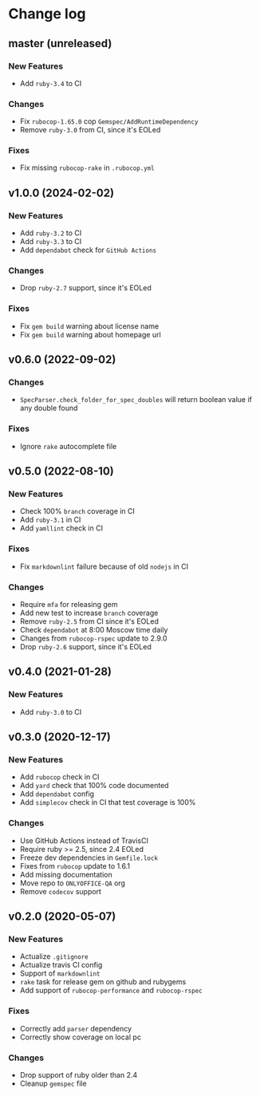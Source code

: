 # Change log

## master (unreleased)

### New Features

* Add `ruby-3.4` to CI

### Changes

* Fix `rubocop-1.65.0` cop `Gemspec/AddRuntimeDependency`
* Remove `ruby-3.0` from CI, since it's EOLed

### Fixes

* Fix missing `rubocop-rake` in `.rubocop.yml`

## v1.0.0 (2024-02-02)

### New Features

* Add `ruby-3.2` to CI
* Add `ruby-3.3` to CI
* Add `dependabot` check for `GitHub Actions`

### Changes

* Drop `ruby-2.7` support, since it's EOLed

### Fixes

* Fix `gem build` warning about license name
* Fix `gem build` warning about homepage url

## v0.6.0 (2022-09-02)

### Changes

* `SpecParser.check_folder_for_spec_doubles` will return boolean value
  if any double found

### Fixes

* Ignore `rake` autocomplete file

## v0.5.0 (2022-08-10)

### New Features

* Check 100% `branch` coverage in CI
* Add `ruby-3.1` in CI
* Add `yamllint` check in CI

### Fixes

* Fix `markdownlint` failure because of old `nodejs` in CI

### Changes

* Require `mfa` for releasing gem
* Add new test to increase `branch` coverage
* Remove `ruby-2.5` from CI since it's EOLed
* Check `dependabot` at 8:00 Moscow time daily
* Changes from `rubocop-rspec` update to 2.9.0
* Drop `ruby-2.6` support, since it's EOLed

## v0.4.0 (2021-01-28)

### New Features

* Add `ruby-3.0` to CI

## v0.3.0 (2020-12-17)

### New Features

* Add `rubocop` check in CI
* Add `yard` check that 100% code documented
* Add `dependabot` config
* Add `simplecov` check in CI that test coverage is 100%

### Changes

* Use GitHub Actions instead of TravisCI
* Require ruby >= 2.5, since 2.4 EOLed
* Freeze dev dependencies in `Gemfile.lock`
* Fixes from `rubocop` update to 1.6.1
* Add missing documentation
* Move repo to `ONLYOFFICE-QA` org
* Remove `codecov` support

## v0.2.0 (2020-05-07)

### New Features

* Actualize `.gitignore`
* Actualize travis CI config
* Support of `markdownlint`
* `rake` task for release gem on github and rubygems
* Add support of `rubocop-performance` and `rubocop-rspec`

### Fixes

* Correctly add `parser` dependency
* Correctly show coverage on local pc

### Changes

* Drop support of ruby older than 2.4
* Cleanup `gemspec` file
